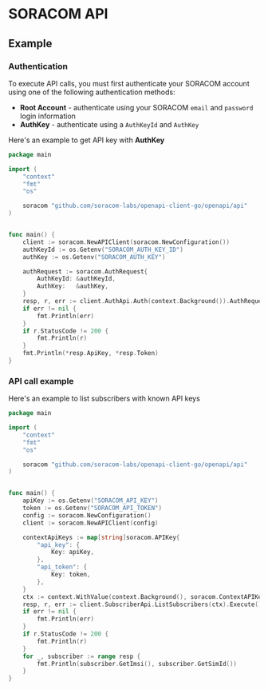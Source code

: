 # SORACOM API

## Example
### Authentication
To execute API calls, you must first authenticate your SORACOM account using one of the following authentication methods:

- **Root Account** - authenticate using your SORACOM `email` and `password` login information
- **AuthKey** - authenticate using a `AuthKeyId` and `AuthKey`

Here's an example to get API key with **AuthKey**

```go
package main

import (
	"context"
	"fmt"
	"os"

	soracom "github.com/soracom-labs/openapi-client-go/openapi/api"
)


func main() {
	client := soracom.NewAPIClient(soracom.NewConfiguration())
	authKeyId := os.Getenv("SORACOM_AUTH_KEY_ID")
	authKey := os.Getenv("SORACOM_AUTH_KEY")

	authRequest := soracom.AuthRequest{
		AuthKeyId: &authKeyId,
		AuthKey:   &authKey,
	}
	resp, r, err := client.AuthApi.Auth(context.Background()).AuthRequest(authRequest).Execute()
	if err != nil {
		fmt.Println(err)
	}
	if r.StatusCode != 200 {
		fmt.Println(r)
	}
	fmt.Println(*resp.ApiKey, *resp.Token)
}
```

### API call example

Here's an example to list subscribers with known API keys

```go
package main

import (
	"context"
	"fmt"
	"os"

	soracom "github.com/soracom-labs/openapi-client-go/openapi/api"
)


func main() {
	apiKey := os.Getenv("SORACOM_API_KEY")
	token := os.Getenv("SORACOM_API_TOKEN")
	config := soracom.NewConfiguration()
	client := soracom.NewAPIClient(config)

	contextApiKeys := map[string]soracom.APIKey{
		"api_key": {
			Key: apiKey,
		},
		"api_token": {
			Key: token,
		},
	}
	ctx := context.WithValue(context.Background(), soracom.ContextAPIKeys, contextApiKeys)
	resp, r, err := client.SubscriberApi.ListSubscribers(ctx).Execute()
	if err != nil {
		fmt.Println(err)
	}
	if r.StatusCode != 200 {
		fmt.Println(r)
	}
	for _, subscriber := range resp {
		fmt.Println(subscriber.GetImsi(), subscriber.GetSimId())
	}
}
```
